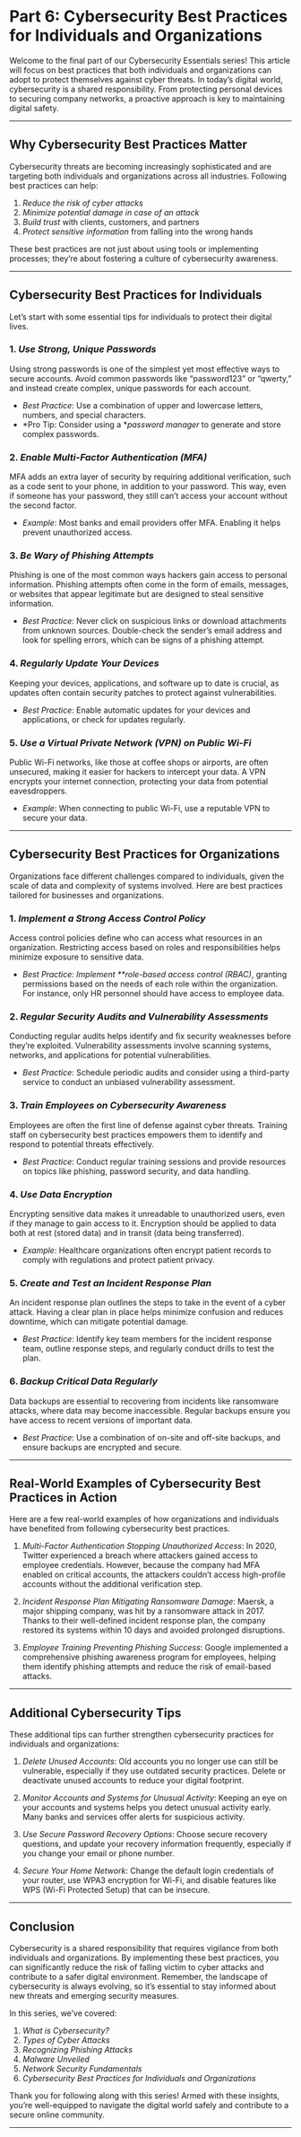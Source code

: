 # Part 6: Cybersecurity Best Practices for Individuals and Organizations

Welcome to the final part of our Cybersecurity Essentials series! This article will focus on best practices that both individuals and organizations can adopt to protect themselves against cyber threats. In today’s digital world, cybersecurity is a shared responsibility. From protecting personal devices to securing company networks, a proactive approach is key to maintaining digital safety.

---

## Why Cybersecurity Best Practices Matter

Cybersecurity threats are becoming increasingly sophisticated and are targeting both individuals and organizations across all industries. Following best practices can help:

1. *Reduce the risk of cyber attacks*
2. *Minimize potential damage in case of an attack*
3. *Build trust* with clients, customers, and partners
4. *Protect sensitive information* from falling into the wrong hands

These best practices are not just about using tools or implementing processes; they’re about fostering a culture of cybersecurity awareness.

---

## Cybersecurity Best Practices for Individuals

Let’s start with some essential tips for individuals to protect their digital lives.

### 1. *Use Strong, Unique Passwords*

Using strong passwords is one of the simplest yet most effective ways to secure accounts. Avoid common passwords like “password123” or “qwerty,” and instead create complex, unique passwords for each account.

- *Best Practice*: Use a combination of upper and lowercase letters, numbers, and special characters.
- *Pro Tip: Consider using a **password manager* to generate and store complex passwords.

### 2. *Enable Multi-Factor Authentication (MFA)*

MFA adds an extra layer of security by requiring additional verification, such as a code sent to your phone, in addition to your password. This way, even if someone has your password, they still can’t access your account without the second factor.

- *Example*: Most banks and email providers offer MFA. Enabling it helps prevent unauthorized access.

### 3. *Be Wary of Phishing Attempts*

Phishing is one of the most common ways hackers gain access to personal information. Phishing attempts often come in the form of emails, messages, or websites that appear legitimate but are designed to steal sensitive information.

- *Best Practice*: Never click on suspicious links or download attachments from unknown sources. Double-check the sender’s email address and look for spelling errors, which can be signs of a phishing attempt.

### 4. *Regularly Update Your Devices*

Keeping your devices, applications, and software up to date is crucial, as updates often contain security patches to protect against vulnerabilities.

- *Best Practice*: Enable automatic updates for your devices and applications, or check for updates regularly.

### 5. *Use a Virtual Private Network (VPN) on Public Wi-Fi*

Public Wi-Fi networks, like those at coffee shops or airports, are often unsecured, making it easier for hackers to intercept your data. A VPN encrypts your internet connection, protecting your data from potential eavesdroppers.

- *Example*: When connecting to public Wi-Fi, use a reputable VPN to secure your data.

---

## Cybersecurity Best Practices for Organizations

Organizations face different challenges compared to individuals, given the scale of data and complexity of systems involved. Here are best practices tailored for businesses and organizations.

### 1. *Implement a Strong Access Control Policy*

Access control policies define who can access what resources in an organization. Restricting access based on roles and responsibilities helps minimize exposure to sensitive data.

- *Best Practice: Implement **role-based access control (RBAC)*, granting permissions based on the needs of each role within the organization. For instance, only HR personnel should have access to employee data.

### 2. *Regular Security Audits and Vulnerability Assessments*

Conducting regular audits helps identify and fix security weaknesses before they’re exploited. Vulnerability assessments involve scanning systems, networks, and applications for potential vulnerabilities.

- *Best Practice*: Schedule periodic audits and consider using a third-party service to conduct an unbiased vulnerability assessment.

### 3. *Train Employees on Cybersecurity Awareness*

Employees are often the first line of defense against cyber threats. Training staff on cybersecurity best practices empowers them to identify and respond to potential threats effectively.

- *Best Practice*: Conduct regular training sessions and provide resources on topics like phishing, password security, and data handling.

### 4. *Use Data Encryption*

Encrypting sensitive data makes it unreadable to unauthorized users, even if they manage to gain access to it. Encryption should be applied to data both at rest (stored data) and in transit (data being transferred).

- *Example*: Healthcare organizations often encrypt patient records to comply with regulations and protect patient privacy.

### 5. *Create and Test an Incident Response Plan*

An incident response plan outlines the steps to take in the event of a cyber attack. Having a clear plan in place helps minimize confusion and reduces downtime, which can mitigate potential damage.

- *Best Practice*: Identify key team members for the incident response team, outline response steps, and regularly conduct drills to test the plan.

### 6. *Backup Critical Data Regularly*

Data backups are essential to recovering from incidents like ransomware attacks, where data may become inaccessible. Regular backups ensure you have access to recent versions of important data.

- *Best Practice*: Use a combination of on-site and off-site backups, and ensure backups are encrypted and secure.

---

## Real-World Examples of Cybersecurity Best Practices in Action

Here are a few real-world examples of how organizations and individuals have benefited from following cybersecurity best practices.

1. *Multi-Factor Authentication Stopping Unauthorized Access*: In 2020, Twitter experienced a breach where attackers gained access to employee credentials. However, because the company had MFA enabled on critical accounts, the attackers couldn’t access high-profile accounts without the additional verification step.

2. *Incident Response Plan Mitigating Ransomware Damage*: Maersk, a major shipping company, was hit by a ransomware attack in 2017. Thanks to their well-defined incident response plan, the company restored its systems within 10 days and avoided prolonged disruptions.

3. *Employee Training Preventing Phishing Success*: Google implemented a comprehensive phishing awareness program for employees, helping them identify phishing attempts and reduce the risk of email-based attacks.

---

## Additional Cybersecurity Tips

These additional tips can further strengthen cybersecurity practices for individuals and organizations:

1. *Delete Unused Accounts*: Old accounts you no longer use can still be vulnerable, especially if they use outdated security practices. Delete or deactivate unused accounts to reduce your digital footprint.

2. *Monitor Accounts and Systems for Unusual Activity*: Keeping an eye on your accounts and systems helps you detect unusual activity early. Many banks and services offer alerts for suspicious activity.

3. *Use Secure Password Recovery Options*: Choose secure recovery questions, and update your recovery information frequently, especially if you change your email or phone number.

4. *Secure Your Home Network*: Change the default login credentials of your router, use WPA3 encryption for Wi-Fi, and disable features like WPS (Wi-Fi Protected Setup) that can be insecure.

---

## Conclusion

Cybersecurity is a shared responsibility that requires vigilance from both individuals and organizations. By implementing these best practices, you can significantly reduce the risk of falling victim to cyber attacks and contribute to a safer digital environment. Remember, the landscape of cybersecurity is always evolving, so it’s essential to stay informed about new threats and emerging security measures.

In this series, we’ve covered:
1. *What is Cybersecurity?*
2. *Types of Cyber Attacks*
3. *Recognizing Phishing Attacks*
4. *Malware Unveiled*
5. *Network Security Fundamentals*
6. *Cybersecurity Best Practices for Individuals and Organizations*

Thank you for following along with this series! Armed with these insights, you’re well-equipped to navigate the digital world safely and contribute to a secure online community.

---